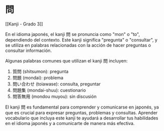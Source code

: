 # 問

[[Kanji - Grado 3]]

En el idioma japonés, el kanji 問 se pronuncia como "mon" o "to", dependiendo del contexto. Este kanji significa "pregunta" o "consultar", y se utiliza en palabras relacionadas con la acción de hacer preguntas o consultar información.

Algunas palabras comunes que utilizan el kanji 問 incluyen:

1. 質問 (shitsumon): pregunta
2. 問題 (mondai): problema
3. 問い合わせ (toiawase): consulta, preguntar
4. 問題集 (mondai-shuu): cuestionario
5. 問答無用 (mondou muyou): sin discusión

El kanji 問 es fundamental para comprender y comunicarse en japonés, ya que es crucial para expresar preguntas, problemas y consultas. Aprender vocabulario que incluya este kanji te ayudará a desarrollar tus habilidades en el idioma japonés y a comunicarte de manera más efectiva.
